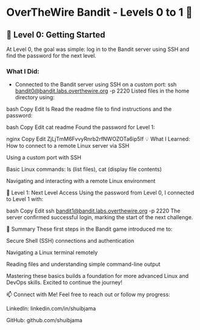 # OverTheWire Bandit - Levels 0 to 1 🔐

## 🎉 Level 0: Getting Started

At Level 0, the goal was simple: log in to the Bandit server using SSH and find the password for the next level.

### What I Did:

- Connected to the Bandit server using SSH on a custom port:
   ssh bandit0@bandit.labs.overthewire.org -p 2220
Listed files in the home directory using:

bash
Copy
Edit
ls
Read the readme file to find instructions and the password:

bash
Copy
Edit
cat readme
Found the password for Level 1:

nginx
Copy
Edit
ZjLjTmM6FvvyRnrb2rfNWOZOTa6ip5If
💡 What I Learned:
How to connect to a remote Linux server via SSH

Using a custom port with SSH

Basic Linux commands: ls (list files), cat (display file contents)

Navigating and interacting with a remote Linux environment

🎉 Level 1: Next Level Access
Using the password from Level 0, I connected to Level 1 with:

bash
Copy
Edit
ssh bandit1@bandit.labs.overthewire.org -p 2220
The server confirmed successful login, marking the start of the next challenge.

📝 Summary
These first steps in the Bandit game introduced me to:

Secure Shell (SSH) connections and authentication

Navigating a Linux terminal remotely

Reading files and understanding simple command-line output

Mastering these basics builds a foundation for more advanced Linux and DevOps skills. Excited to continue the journey!

📫 Connect with Me!
Feel free to reach out or follow my progress:

LinkedIn: linkedin.com/in/shuibjama

GitHub: github.com/shuibjama

